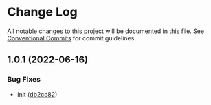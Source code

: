 # Change Log

All notable changes to this project will be documented in this file.
See [Conventional Commits](https://conventionalcommits.org) for commit guidelines.

## 1.0.1 (2022-06-16)


### Bug Fixes

* init ([db2cc82](https://github.com/codsen/codsen/commit/db2cc82df92a4700e48dc95dd025393acb0ab673))
